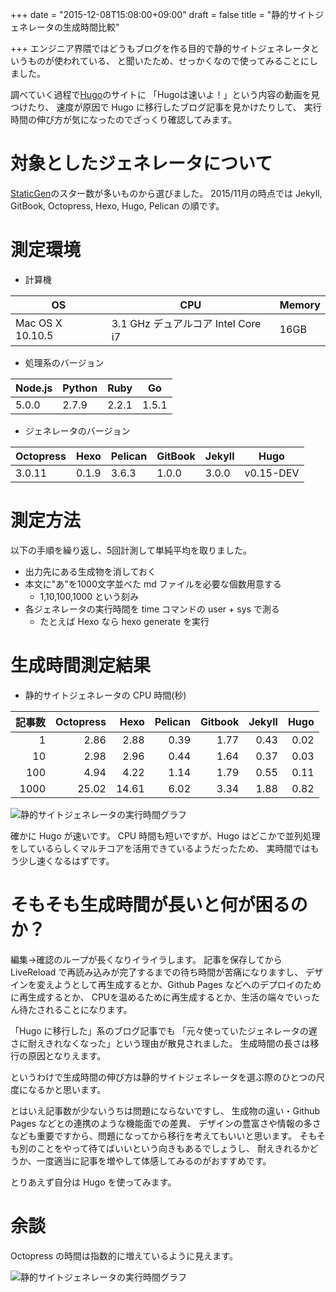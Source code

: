 +++
date = "2015-12-08T15:08:00+09:00"
draft = false
title = "静的サイトジェネレータの生成時間比較"

+++
エンジニア界隈ではどうもブログを作る目的で静的サイトジェネレータというものが使われている、
と聞いたため、せっかくなので使ってみることにしました。

調べていく過程で[Hugo](https://gohugo.io/overview/introduction/)のサイトに
「Hugoは速いよ！」という内容の動画を見つけたり、
速度が原因で Hugo に移行したブログ記事を見かけたりして、
実行時間の伸び方が気になったのでざっくり確認してみます。

# 対象としたジェネレータについて

[StaticGen](https://www.staticgen.com/)のスター数が多いものから選びました。
2015/11月の時点では Jekyll, GitBook, Octopress, Hexo, Hugo, Pelican の順です。

# 測定環境

* 計算機

| OS | CPU | Memory |
|----|-----|--------|
| Mac OS X 10.10.5 | 3.1 GHz デュアルコア Intel Core i7 | 16GB |

* 処理系のバージョン

| Node.js | Python | Ruby  | Go    |
|---------|--------|-------|-------|
|   5.0.0 |  2.7.9 | 2.2.1 | 1.5.1 |

* ジェネレータのバージョン

| Octopress | Hexo  | Pelican | GitBook | Jekyll | Hugo      |
|-----------|-------|---------|---------|--------|-----------|
|  3.0.11   | 0.1.9 | 3.6.3   | 1.0.0   | 3.0.0  | v0.15-DEV |

# 測定方法

以下の手順を繰り返し、5回計測して単純平均を取りました。

* 出力先にある生成物を消しておく
* 本文に"あ"を1000文字並べた md ファイルを必要な個数用意する
  * 1,10,100,1000 という刻み
* 各ジェネレータの実行時間を time コマンドの user + sys で測る
  * たとえば Hexo なら hexo generate を実行

# 生成時間測定結果

* 静的サイトジェネレータの CPU 時間(秒)

| 記事数 | Octopress | Hexo  | Pelican | Gitbook | Jekyll | Hugo  |
|------:|----------:|------:|--------:|---------:| ------:|-----:|
|    1  |      2.86 |  2.88 |    0.39 |  1.77    |   0.43 | 0.02 |
|   10  |      2.98 |  2.96 |    0.44 |  1.64    |   0.37 | 0.03 |
|  100  |      4.94 |  4.22 |    1.14 |  1.79    |   0.55 | 0.11 |
| 1000  |     25.02 | 14.61 |    6.02 |  3.34    |   1.88 | 0.82 |

![静的サイトジェネレータの実行時間グラフ](/img/staticSiteGeneratorComparison.png)

確かに Hugo が速いです。
CPU 時間も短いですが、Hugo はどこかで並列処理をしているらしくマルチコアを活用できているようだったため、
実時間ではもう少し速くなるはずです。

# そもそも生成時間が長いと何が困るのか？

編集→確認のループが長くなりイライラします。
記事を保存してから LiveReload で再読み込みが完了するまでの待ち時間が苦痛になりますし、
デザインを変えようとして再生成するとか、Github Pages などへのデプロイのために再生成するとか、
CPUを温めるために再生成するとか、生活の端々でいったん待たされることになります。

「Hugo に移行した」系のブログ記事でも
「元々使っていたジェネレータの遅さに耐えきれなくなった」という理由が散見されました。
生成時間の長さは移行の原因となりえます。

というわけで生成時間の伸び方は静的サイトジェネレータを選ぶ際のひとつの尺度になるかと思います。

とはいえ記事数が少ないうちは問題にならないですし、
生成物の違い・Github Pages などとの連携のような機能面での差異、
デザインの豊富さや情報の多さなども重要ですから、問題になってから移行を考えてもいいと思います。
そもそも別のことをやって待てばいいという向きもあるでしょうし、
耐えきれるかどうか、一度適当に記事を増やして体感してみるのがおすすめです。

とりあえず自分は Hugo を使ってみます。

# 余談

Octopress の時間は指数的に増えているように見えます。

![静的サイトジェネレータの実行時間グラフ](/img/staticSiteGeneratorComparison-5000.png)

<!-- 10000 記事では Hugo のサーバが起動しませんでした。 -->

<!-- ``` -->
<!-- ERROR: 2015/11/16 Error: listen tcp 127.0.0.1:1313: socket: too many open files in system -->
<!-- ``` -->
